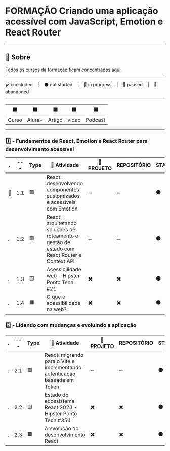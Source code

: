 # FORMAÇÃO Criando uma aplicação acessível com JavaScript, Emotion e React Router

---

## 📌 Sobre
  Todos os cursos da formação ficam concentrados aqui.

---

<p>
  ✔️ concluded &nbsp;&nbsp;&nbsp;|&nbsp;&nbsp;&nbsp;
  ⚫ not started &nbsp;&nbsp;&nbsp;|&nbsp;&nbsp;&nbsp;
  🔵 in progress &nbsp;&nbsp;&nbsp;|&nbsp;&nbsp;&nbsp;
  🔶 paused &nbsp;&nbsp;&nbsp;|&nbsp;&nbsp;&nbsp;
  🔴 abandoned 
</p>

---
| 🟪 | 🟦 | 🟫 | 🟥 | 🟨 |
| --- | --- | --- | --- | --- |
| Curso | Alura+ | Artigo | video | Podcast |

---

### 1️⃣ - Fundamentos de React, Emotion e React Router para desenvolvimento acessível
| . | --- | Type | 📘 Atividade | 🔗 PROJETO | REPOSITÓRIO | STATUS |
| --- | --- | --- | --- | --- | --- | --- |
| 🚩 | 1.1 | 🟪 | React: desenvolvendo componentes customizados e acessíveis com Emotion | ➖ | ➖ | ⚫ |
| . | 1.2 | 🟪 | React: arquitetando soluções de roteamento e gestão de estado com React Router e Context API | ➖ | ➖ | ⚫ |
| . | 1.3 | 🟨 | Acessibilidade web - Hipster Ponto Tech #21 | ✖️ | ✖️ | ⚫ |
| . | 1.4 | 🟫 | O que é acessibilidade na web? | ✖️ | ✖️ | ⚫ |



### 2️⃣ - Lidando com mudanças e evoluindo a aplicação

| . | --- | Type | 📘 Atividade | 🔗 PROJETO | REPOSITÓRIO | STATUS |
| --- | --- | --- | --- | --- | --- | --- |
| . | 2.1 | 🟪 | React: migrando para o Vite e implementando autenticação baseada em Token | ➖ | ➖ | ⚫ |
| . | 2.2 | 🟨 | Estado do ecossistema React 2023 - Hipster Ponto Tech #354 | ✖️ | ✖️ | ⚫ |
| . | 2.3 | 🟫 | A evolução do desenvolvimento React | ✖️ | ✖️ | ⚫ |

